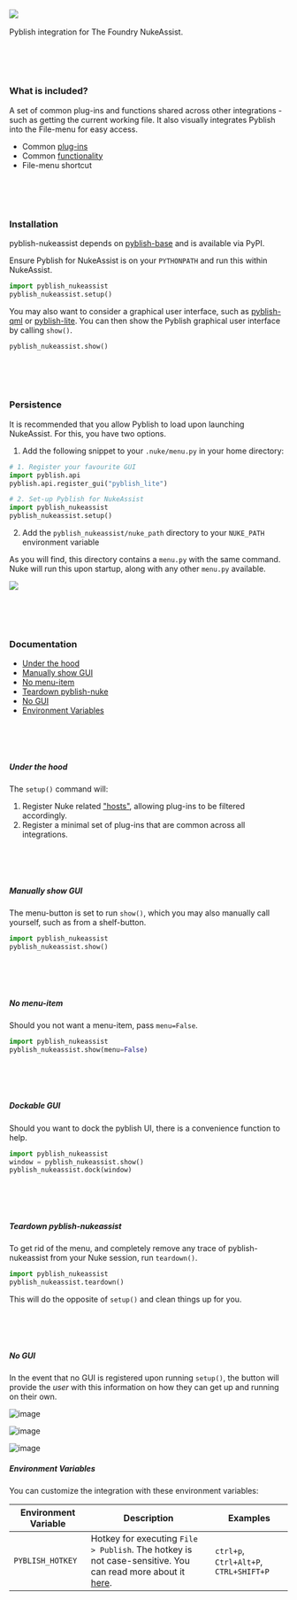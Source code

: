 ### ![](https://cloud.githubusercontent.com/assets/2152766/6998101/5c13946c-dbcd-11e4-968b-b357b7c60a06.png)

Pyblish integration for The Foundry NukeAssist.

<br>
<br>
<br>

### What is included?

A set of common plug-ins and functions shared across other integrations - such as getting the current working file. It also visually integrates Pyblish into the File-menu for easy access.

- Common [plug-ins](https://github.com/pyblish/pyblish-nukeassist/tree/master/pyblish_nukeassist/plugins)
- Common [functionality](https://github.com/pyblish/pyblish-nukeassist/blob/master/pyblish_nukeassist/__init__.py)
- File-menu shortcut

<br>
<br>
<br>

### Installation

pyblish-nukeassist depends on [pyblish-base](https://github.com/pyblish/pyblish-base) and is available via PyPI.

Ensure Pyblish for NukeAssist is on your `PYTHONPATH` and run this within NukeAssist.

```python
import pyblish_nukeassist
pyblish_nukeassist.setup()
```

You may also want to consider a graphical user interface, such as [pyblish-qml](https://github.com/pyblish/pyblish-qml) or [pyblish-lite](https://github.com/pyblish/pyblish-lite).
You can then show the Pyblish graphical user interface by calling `show()`.

```python
pyblish_nukeassist.show()
```

<br>
<br>
<br>

### Persistence

It is recommended that you allow Pyblish to load upon launching NukeAssist. For this, you have two options.

1. Add the following snippet to your `.nuke/menu.py` in your home directory:

  ```python
  # 1. Register your favourite GUI
  import pyblish.api
  pyblish.api.register_gui("pyblish_lite")

  # 2. Set-up Pyblish for NukeAssist
  import pyblish_nukeassist
  pyblish_nukeassist.setup()
  ```
2. Add the `pyblish_nukeassist/nuke_path` directory to your `NUKE_PATH` environment variable

As you will find, this directory contains a `menu.py` with the same command. Nuke will run this upon startup, along with any other `menu.py` available.

![](https://cloud.githubusercontent.com/assets/2152766/7269936/f64c8cc8-e8cf-11e4-9550-6d3c70ce6b02.png)

<br>
<br>
<br>

### Documentation

- [Under the hood](#under-the-hood)
- [Manually show GUI](#manually-show-gui)
- [No menu-item](#no-menu-item)
- [Teardown pyblish-nuke](#teardown-pyblish-nuke)
- [No GUI](#no-gui)
- [Environment Variables](#environment-variables)

<br>
<br>
<br>

##### Under the hood

The `setup()` command will:

1. Register Nuke related ["hosts"](http://api.pyblish.com/pages/Plugin.hosts.html), allowing plug-ins to be filtered accordingly.
3. Register a minimal set of plug-ins that are common across all integrations.

<br>
<br>
<br>

##### Manually show GUI

The menu-button is set to run `show()`, which you may also manually call yourself, such as from a shelf-button.

```python
import pyblish_nukeassist
pyblish_nukeassist.show()
```

<br>
<br>
<br>

##### No menu-item

Should you not want a menu-item, pass `menu=False`.

```python
import pyblish_nukeassist
pyblish_nukeassist.show(menu=False)
```

<br>
<br>
<br>

##### Dockable GUI

Should you want to dock the pyblish UI, there is a convenience function to help.

```python
import pyblish_nukeassist
window = pyblish_nukeassist.show()
pyblish_nukeassist.dock(window)
```

<br>
<br>
<br>

##### Teardown pyblish-nukeassist

To get rid of the menu, and completely remove any trace of pyblish-nukeassist from your Nuke session, run `teardown()`.

```python
import pyblish_nukeassist
pyblish_nukeassist.teardown()
```

This will do the opposite of `setup()` and clean things up for you.

<br>
<br>
<br>

##### No GUI

In the event that no GUI is registered upon running `setup()`, the button will provide the *user* with this information on how they can get up and running on their own.

![image](https://cloud.githubusercontent.com/assets/2152766/16318872/d63b7f60-3988-11e6-9431-f64991aabef3.png)

![image](https://cloud.githubusercontent.com/assets/2152766/16318883/ddf159f0-3988-11e6-8ef5-af5fd8dde725.png)

![image](https://cloud.githubusercontent.com/assets/2152766/16318893/e7d4cc9a-3988-11e6-92e9-c16037e51fb7.png)

##### Environment Variables

You can customize the integration with these environment variables:

Environment Variable | Description | Examples
--- | --- | ---
```PYBLISH_HOTKEY``` | Hotkey for executing ```File > Publish```. The hotkey is not case-sensitive. You can read more about it [here](https://www.thefoundry.co.uk/products/nuke/developers/63/pythondevguide/custom_ui.html#assigning-a-hotkey). | ```ctrl+p```, ```Ctrl+Alt+P```, ```CTRL+SHIFT+P```
